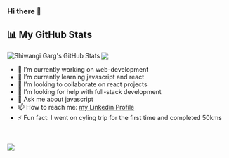 ### Hi there 👋


## 📊 My GitHub Stats

<img align="center" alt="Shiwangi Garg's GitHub Stats" src="https://github-readme-stats.vercel.app/api?username=shiwangi20&show_icons=true&include_all_commits=true&theme=dark" />
<img align="center" src="https://github-readme-stats.vercel.app/api/top-langs/?username=shiwangi20&theme=dark&layout=compact" />

- 🔭 I’m currently working on web-development
- 🌱 I’m currently learning javascript and react
- 👯 I’m looking to collaborate on react projects
- 🤔 I’m looking for help with full-stack development
- 💬 Ask me about javascript
- 📫 How to reach me: [my Linkedin Profile](https://www.linkedin.com/in/shiwangi-garg-144ab9167/)
- ⚡ Fun fact: I went on cyling trip for the first time and completed 50kms

</br>

![](https://komarev.com/ghpvc/?username=shiwangi20)
